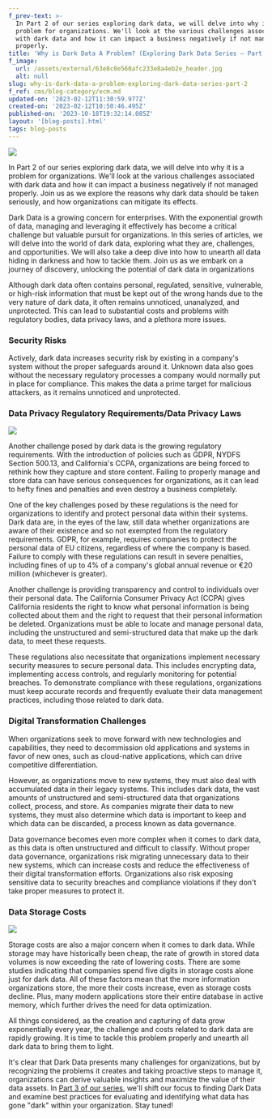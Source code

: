 ```yaml
---
f_prev-text: >-
  In Part 2 of our series exploring dark data, we will delve into why it is a
  problem for organizations. We'll look at the various challenges associated
  with dark data and how it can impact a business negatively if not managed
  properly.
title: 'Why is Dark Data A Problem? (Exploring Dark Data Series – Part 2) '
f_image:
  url: /assets/external/63e8c0e560afc233e8a4eb2e_header.jpg
  alt: null
slug: why-is-dark-data-a-problem-exploring-dark-data-series-part-2
f_ref: cms/blog-category/ecm.md
updated-on: '2023-02-12T11:30:59.977Z'
created-on: '2023-02-12T10:50:46.495Z'
published-on: '2023-10-18T19:32:14.085Z'
layout: '[blog-posts].html'
tags: blog-posts
---
```


![](/assets/external/63e8c0e560afc233e8a4eb2e_header.jpg)

In Part 2 of our series exploring dark data, we will delve into why it is a problem for organizations. We'll look at the various challenges associated with dark data and how it can impact a business negatively if not managed properly. Join us as we explore the reasons why dark data should be taken seriously, and how organizations can mitigate its effects.

Dark Data is a growing concern for enterprises. With the exponential growth of data, managing and leveraging it effectively has become a critical challenge but valuable pursuit for organizations. In this series of articles, we will delve into the world of dark data, exploring what they are, challenges, and opportunities. We will also take a deep dive into how to unearth all data hiding in darkness and how to tackle them. Join us as we embark on a journey of discovery, unlocking the potential of dark data in organizations

Although dark data often contains personal, regulated, sensitive, vulnerable, or high-risk information that must be kept out of the wrong hands due to the very nature of dark data, it often remains unnoticed, unanalyzed, and unprotected. This can lead to substantial costs and problems with regulatory bodies, data privacy laws, and a plethora more issues.

### Security Risks

Actively, dark data increases security risk by existing in a company's system without the proper safeguards around it. Unknown data also goes without the necessary regulatory processes a company would normally put in place for compliance. This makes the data a prime target for malicious attackers, as it remains unnoticed and unprotected.  

### Data Privacy Regulatory Requirements/Data Privacy Laws

![](/assets/external/63e8c13cc21faa59e2c1cee2_in-01.jpg)

Another challenge posed by dark data is the growing regulatory requirements. With the introduction of policies such as GDPR, NYDFS Section 500.13, and California's CCPA, organizations are being forced to rethink how they capture and store content. Failing to properly manage and store data can have serious consequences for organizations, as it can lead to hefty fines and penalties and even destroy a business completely.  

One of the key challenges posed by these regulations is the need for organizations to identify and protect personal data within their systems. Dark data are, in the eyes of the law, still data whether organizations are aware of their existence and so not exempted from the regulatory requirements. GDPR, for example, requires companies to protect the personal data of EU citizens, regardless of where the company is based. Failure to comply with these regulations can result in severe penalties, including fines of up to 4% of a company's global annual revenue or €20 million (whichever is greater).  

Another challenge is providing transparency and control to individuals over their personal data. The California Consumer Privacy Act (CCPA) gives California residents the right to know what personal information is being collected about them and the right to request that their personal information be deleted. Organizations must be able to locate and manage personal data, including the unstructured and semi-structured data that make up the dark data, to meet these requests.  

These regulations also necessitate that organizations implement necessary security measures to secure personal data. This includes encrypting data, implementing access controls, and regularly monitoring for potential breaches. To demonstrate compliance with these regulations, organizations must keep accurate records and frequently evaluate their data management practices, including those related to dark data.  

### Digital Transformation Challenges

When organizations seek to move forward with new technologies and capabilities, they need to decommission old applications and systems in favor of new ones, such as cloud-native applications, which can drive competitive differentiation.  

However, as organizations move to new systems, they must also deal with accumulated data in their legacy systems. This includes dark data, the vast amounts of unstructured and semi-structured data that organizations collect, process, and store. As companies migrate their data to new systems, they must also determine which data is important to keep and which data can be discarded, a process known as data governance.

Data governance becomes even more complex when it comes to dark data, as this data is often unstructured and difficult to classify. Without proper data governance, organizations risk migrating unnecessary data to their new systems, which can increase costs and reduce the effectiveness of their digital transformation efforts. Organizations also risk exposing sensitive data to security breaches and compliance violations if they don't take proper measures to protect it.

### Data Storage Costs

![](/assets/external/63e8c174be8e5c2504d744f1_in-02.jpg)

Storage costs are also a major concern when it comes to dark data. While storage may have historically been cheap, the rate of growth in stored data volumes is now exceeding the rate of lowering costs. There are some studies indicating that companies spend five digits in storage costs alone just for dark data. All of these factors mean that the more information organizations store, the more their costs increase, even as storage costs decline. Plus, many modern applications store their entire database in active memory, which further drives the need for data optimization.

All things considered, as the creation and capturing of data grow exponentially every year, the challenge and costs related to dark data are rapidly growing. It is time to tackle this problem properly and unearth all dark data to bring them to light.

It's clear that Dark Data presents many challenges for organizations, but by recognizing the problems it creates and taking proactive steps to manage it, organizations can derive valuable insights and maximize the value of their data assets. In [Part 3 of our series](/blog-posts/finding-dark-data-exploring-dark-data-series-part-3), we'll shift our focus to finding Dark Data and examine best practices for evaluating and identifying what data has gone "dark" within your organization. Stay tuned!

